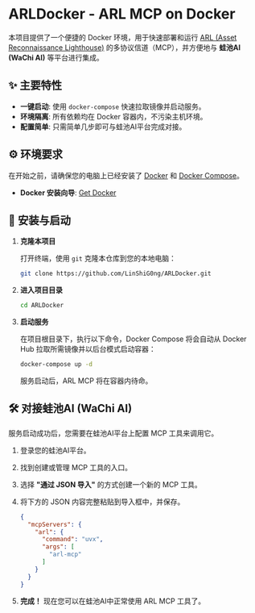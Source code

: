 # ARLDocker - ARL MCP on Docker

本项目提供了一个便捷的 Docker 环境，用于快速部署和运行 [ARL (Asset Reconnaissance Lighthouse)](https://www.google.com/search?q=https://github.com/TophantTechnology/ARL) 的多协议信道（MCP），并方便地与 **蛙池AI (WaChi AI)** 等平台进行集成。

## ✨ 主要特性

  - **一键启动**: 使用 `docker-compose` 快速拉取镜像并启动服务。
  - **环境隔离**: 所有依赖均在 Docker 容器内，不污染主机环境。
  - **配置简单**: 只需简单几步即可与蛙池AI平台完成对接。

## ⚙️ 环境要求

在开始之前，请确保您的电脑上已经安装了 [Docker](https://www.docker.com/) 和 [Docker Compose](https://docs.docker.com/compose/install/)。

  - **Docker 安装向导**: [Get Docker](https://docs.docker.com/get-docker/)

## 🚀 安装与启动

1.  **克隆本项目**

    打开终端，使用 `git` 克隆本仓库到您的本地电脑：

    ```bash
    git clone https://github.com/LinShiG0ng/ARLDocker.git
    ```

2.  **进入项目目录**

    ```bash
    cd ARLDocker
    ```

3.  **启动服务**

    在项目根目录下，执行以下命令，Docker Compose 将会自动从 Docker Hub 拉取所需镜像并以后台模式启动容器：

    ```bash
    docker-compose up -d
    ```

    服务启动后，ARL MCP 将在容器内待命。

## 🛠️ 对接蛙池AI (WaChi AI)

服务启动成功后，您需要在蛙池AI平台上配置 MCP 工具来调用它。

1.  登录您的蛙池AI平台。

2.  找到创建或管理 MCP 工具的入口。

3.  选择 **"通过 JSON 导入"** 的方式创建一个新的 MCP 工具。

4.  将下方的 JSON 内容完整粘贴到导入框中，并保存。

    ```json
    {
      "mcpServers": {
        "arl": {
          "command": "uvx",
          "args": [
            "arl-mcp"
          ]
        }
      }
    }
    ```

5.  **完成！** 现在您可以在蛙池AI中正常使用 ARL MCP 工具了。
